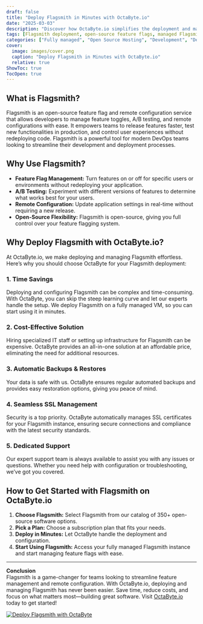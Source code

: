 ```yaml
---
draft: false
title: "Deploy Flagsmith in Minutes with OctaByte.io"
date: "2025-03-03"
description: "Discover how OctaByte.io simplifies the deployment and management of Flagsmith, the open-source feature flag and remote configuration service. Save time, reduce costs, and enjoy seamless integration with OctaByte's fully managed services."
tags: [Flagsmith deployment, open-source feature flags, managed Flagsmith service, OctaByte, feature flag management, remote configuration, DevOps tools, managed open-source software, cost-effective DevOps solutions]
categories: ["Fully managed", "Open Source Hosting", "Development", "Dev Tools", "Flagsmith"]
cover:
  image: images/cover.png
  caption: "Deploy Flagsmith in Minutes with OctaByte.io"
  relative: true
ShowToc: true
TocOpen: true
---
```



## What is Flagsmith?

Flagsmith is an open-source feature flag and remote configuration service that allows developers to manage feature toggles, A/B testing, and remote configurations with ease. It empowers teams to release features faster, test new functionalities in production, and control user experiences without redeploying code. Flagsmith is a powerful tool for modern DevOps teams looking to streamline their development and deployment processes.

## Why Use Flagsmith?

- **Feature Flag Management:** Turn features on or off for specific users or environments without redeploying your application.
- **A/B Testing:** Experiment with different versions of features to determine what works best for your users.
- **Remote Configuration:** Update application settings in real-time without requiring a new release.
- **Open-Source Flexibility:** Flagsmith is open-source, giving you full control over your feature flagging system.

## Why Deploy Flagsmith with OctaByte.io?

At OctaByte.io, we make deploying and managing Flagsmith effortless. Here’s why you should choose OctaByte for your Flagsmith deployment:

### 1. **Time Savings**
Deploying and configuring Flagsmith can be complex and time-consuming. With OctaByte, you can skip the steep learning curve and let our experts handle the setup. We deploy Flagsmith on a fully managed VM, so you can start using it in minutes.

### 2. **Cost-Effective Solution**
Hiring specialized IT staff or setting up infrastructure for Flagsmith can be expensive. OctaByte provides an all-in-one solution at an affordable price, eliminating the need for additional resources.

### 3. **Automatic Backups & Restores**
Your data is safe with us. OctaByte ensures regular automated backups and provides easy restoration options, giving you peace of mind.

### 4. **Seamless SSL Management**
Security is a top priority. OctaByte automatically manages SSL certificates for your Flagsmith instance, ensuring secure connections and compliance with the latest security standards.

### 5. **Dedicated Support**
Our expert support team is always available to assist you with any issues or questions. Whether you need help with configuration or troubleshooting, we’ve got you covered.

## How to Get Started with Flagsmith on OctaByte.io

1. **Choose Flagsmith:** Select Flagsmith from our catalog of 350+ open-source software options.
2. **Pick a Plan:** Choose a subscription plan that fits your needs.
3. **Deploy in Minutes:** Let OctaByte handle the deployment and configuration.
4. **Start Using Flagsmith:** Access your fully managed Flagsmith instance and start managing feature flags with ease.

---

**Conclusion**  
Flagsmith is a game-changer for teams looking to streamline feature management and remote configuration. With OctaByte.io, deploying and managing Flagsmith has never been easier. Save time, reduce costs, and focus on what matters most—building great software. Visit [OctaByte.io](https://octabyte.io) today to get started!

[![Deploy Flagsmith with OctaByte](/images/deploy-on-octabyte.png)](https://octabyte.io/fully-managed-open-source-services/development/dev-tools/flagsmith)
